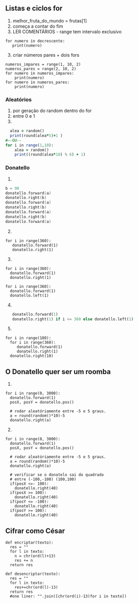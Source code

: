 ## Listas e ciclos for
1.	melhor_fruta_do_mundo = frutas[1]
2.	começa a contar do fim
1.	LER COMENTÁRIOS - range tem intervalo exclusivo
```decrescente = range(9, 0, -1)
for numero in decrescente:
   print(numero)
```

3.	criar números pares + dois fors 
```
numeros_impares = range(1, 10, 2)
numeros_pares = range(2, 10, 2)
for numero in numeros_impares:
    print(numero)  
for numero in numeros_pares:
    print(numero)
```
### Aleatórios
1.	por geração do random dentro do for
2.	entre 0 e 1
3.	
```for i in range(1,10):
  alea = random()
  print(round(alea*5)+1 )
#–-OU--
for i in range(1,10):
    alea = random()
    print((round(alea*10) % 6) + 1)
```
### Donatello
1.	
```a = 100*2
b = 90
donatello.forward(a)
donatello.right(b)
donatello.forward(a)
donatello.right(b)
donatello.forward(a)
donatello.right(b)
donatello.forward(a)
```
2.	
```
for i in range(360):
   donatello.forward(1)
   donatello.right(1)
```
3.
```	
for i in range(360):
  donatello.forward(1)
  donatello.right(1)

for i in range(360):
  donatello.forward(1)
  donatello.left(1)
```
4.	
```for i in range(360*2):
   donatello.forward(1)
   donatello.right(1) if i <= 360 else donatello.left(1)
```
5.	 
```
for i in range(180):
  for i in range(360):
     donatello.forward(1)
     donatello.right(1) 
  donatello.right(10) 
```
## O Donatello quer ser um roomba
1.
```
for i in range(0, 3000):
  donatello.forward(1)
  posX, posY = donatello.pos()
  
  # rodar aleatóriamente entre -5 e 5 graus.
  a = round(random()*10)-5
  donatello.right(a)
```
2.
```
for i in range(0, 3000):
  donatello.forward(1)
  posX, posY = donatello.pos()
  
  # rodar aleatóriamente entre -5 e 5 graus.
  a = round(random()*10)-5
  donatello.right(a)

  # verificar se o donatelo sai do quadrado
  # entre (-100,-100) (100,100)
  if(posX <=- 100):
    donatello.right(40)
  if(posX >= 100):
    donatello.right(40)
  if(posY <= -100):
    donatello.right(40)
  if(posY >= 100):
    donatello.right(40)
```
## Cifrar como César
```
def encriptar(texto):
  res = ""
  for l in texto:
    n = chr(ord(l)+13)
    res += n
  return res
  
def desencriptar(texto):
  res = ""
  for l in texto:
    res+=chr(ord(l)-13)
  return res
  #one liner: "".join([chr(ord(i)-13)for i in texto])
```

